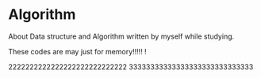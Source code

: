 # Algorithm
About Data structure and Algorithm written by myself while studying.

These codes are may just for memory!!!!! !

2222222222222222222222222222  33333333333333333333333333333



